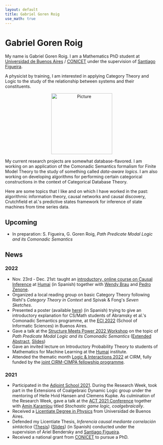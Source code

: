 ```yaml
---
layout: default
title: Gabriel Goren Roig
use_math: true
---
```


# Gabriel Goren Roig

My name is Gabriel Goren Roig. I am a Mathematics PhD student at [Universidad de Buenos Aires](https://www.uba.ar/) / [CONICET](www.conicet.gob.ar) under the supervision of [Santiago Figueira](https://glyc.dc.uba.ar/santiago/).

A physicist by training, I am interested in applying Category Theory and Logic to the study of the relationship between systems and their constituents.
<!-- in particular with respect to coarse-graining and change of scale. -->

<!-- Picture of mine -->
<p style="text-align:center;">
<img src="assets/headshot.jpg" alt="Picture" width="200"/>
</p>

My current research projects are somewhat database-flavored. I am working on an application of the Comonadic Semantics formalism for Finite Model Theory to the study of something called _data-aware logics_. I am also working on developing algorithms for performing certain categorical constructions in the context of Categorical Database Theory.

Here are some topics that I like and on which I have worked in the past: algorithmic information theory, causal networks and causal discovery, Crutchfield et al.'s predictive states framework for inference of state machines from time series data.

## Upcoming
- In preparation: S. Figueira, G. Goren Roig, _Path Predicate Modal Logic and its Comonadic Semantics_

## News

### 2022

- Nov. 23rd - Dec. 21st: taught an [introductory, online course on Causal Inference](https://humai.com.ar/cursos/causalidad.html) at [Humai](https://humai.com.ar/index.html) (in Spanish) together with [Wendy Brau](https://ar.linkedin.com/in/wendy-brau) and [Pedro Zenone](https://ar.linkedin.com/in/pedro-zenone-9018b65b).
- Organized a local reading group on basic Category Theory following Riehl's *Category Theory in Context* and Spivak & Fong's *Seven Sketches*.
- Presented a poster (available [here](/assets/poster-eci2022.pdf)) (in Spanish) trying to give an introductory explanation for CS/Math students of Abramsky et al.'s Comonadic Semantics programme, at the [ECI 2022](https://eci.dc.uba.ar/what-is-eci/) (School of Informatic Sciences) in Buenos Aires.
- Gave a talk at the [Structure Meets Power 2022 Workshop](https://www.cst.cam.ac.uk/conference/structure-meets-power-2022) on the topic of *Path Predicate Modal Logic and its Comonadic Semantics* ([Extended Abstract](https://www.cst.cam.ac.uk/files/book-of-abstracts.pdf#page=12), [Slides](https://www.cst.cam.ac.uk/files/smp2022-1745-goren.pdf))
- Gave an invited lecture on Introductory Probability Theory to students of Mathematics for Machine Learning at the [Humai](https://ihum.ai/) institute.
- Attended the thematic month [Logic & Interactions 2022](https://conferences.cirm-math.fr/2507.html) at CIRM, fully funded by the [joint CIRM-CIMPA fellowship programme](https://www.cimpa.info/en).

### 2021

- Participated in the [Adjoint School 2021](https://adjointschool.com/2021.html). During the Research Week, took part in the Extensions of Coalgebraic Dynamic Logic group under the mentoring of Helle Hvid Hansen and Clemens Kupke. As culmination of the Research Week, gave a talk at the [ACT 2021 Conference](https://www.cl.cam.ac.uk/events/act2021/) together with [Amin Karamlou](https://aminkaramlou.github.io/) titled *Stochastic game logic, coalgebraically*.
- Received a [Licentiate Degree in Physics](https://www.df.uba.ar/es/futuros-estudiantes/guia-para-el-estudiante) from Universidad de Buenos Aires.
- Defended my Licentiate Thesis, _Inferencia causal mediante correlación
sintáctica_ ([Thesis](assets/Goren_Gabriel_Tesis_Lic.pdf)) ([Slides](assets/Defensa_de_Tesis_Lic_Gabriel_Goren.pdf)) (in Spanish) conducted under the supervision of Ariel Bendersky and [Santiago Figueira](https://glyc.dc.uba.ar/santiago/).
- Received a national grant from [CONICET](www.conicet.gob.ar) to pursue a PhD.